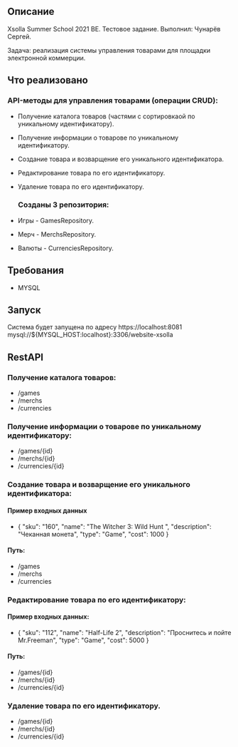 ## Описание
Xsolla Summer School 2021 BE. Тестовое задание.
Выполнил: Чунарёв Сергей.

Задача: реализация системы управления товарами для площадки электронной коммерции.

## Что реализовано

  ### API-методы для управления товарами (операции CRUD):
- Получение каталога товаров (частями с сортировкаой по уникальному идентификатору).
- Получение информации о товарове по уникальному идентификатору.
- Создание товара и возварщение его уникального идентификатора.
- Редактирование товара по его идентификатору.
- Удаление товара по его идентификатору.

  ### Созданы 3 репозитория:
- Игры - GamesRepository.
- Мерч - MerchsRepository.
- Валюты - СurrenciesRepository.


## Требования
* MYSQL


## Запуск

Система будет запущена по адресу https://localhost:8081
mysql://${MYSQL_HOST:localhost}:3306/website-xsolla

## RestAPI

 ### Получение каталога товаров:
- /games
- /merchs
- /currencies

 ### Получение информации о товарове по уникальному идентификатору:
- /games/{id}
- /merchs/{id}
- /currencies/{id}

 ### Создание товара и возварщение его уникального идентификатора:
 #### Пример входных данных 
 - {
 "sku": "160",
 "name": "The Witcher 3: Wild Hunt ",
 "description": "Чеканная монета",
 "type": "Game",
 "cost": 1000
 } 
 #### Путь: 
- /games
- /merchs
- /currencies

 ### Редактирование товара по его идентификатору:
 #### Пример входных данных: 
- { 
 "sku": "112",
 "name": "Half-Life 2",
 "description": "Проснитесь и пойте Mr.Freeman",
 "type": "Game",
 "cost": 5000
}
 #### Путь:
- /games/{id}
- /merchs/{id}
- /currencies/{id}

 ### Удаление товара по его идентификатору.
- /games/{id}
- /merchs/{id}
- /currencies/{id}
 